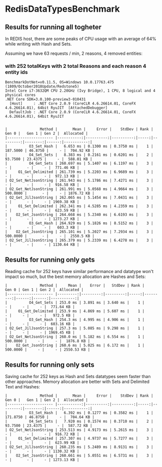 # RedisDataTypesBenchmark

## Results for running all togheter

In REDIS host, there are some peaks of CPU usage with an average of 64% while writing with Hash and Sets.

Assuming we have 63 requests / min, 2 reasons, 4 removed entities:

### with 252 totalKeys with 2 total Reasons and each reason 4 entity ids
```
BenchmarkDotNet=v0.11.5, OS=Windows 10.0.17763.475 (1809/October2018Update/Redstone5)
Intel Core i7-3632QM CPU 2.20GHz (Ivy Bridge), 1 CPU, 8 logical and 4 physical cores
.NET Core SDK=3.0.100-preview3-010431
  [Host]     : .NET Core 2.0.9 (CoreCLR 4.6.26614.01, CoreFX 4.6.26614.01), 64bit RyuJIT  [AttachedDebugger]
  DefaultJob : .NET Core 2.0.9 (CoreCLR 4.6.26614.01, CoreFX 4.6.26614.01), 64bit RyuJIT


|               Method |       Mean |     Error |    StdDev | Rank |    Gen 0 |   Gen 1 | Gen 2 |  Allocated |
|--------------------- |-----------:|----------:|----------:|-----:|---------:|--------:|------:|-----------:|
|          O3_Set_Hash |   6.653 ms | 0.1300 ms | 0.3750 ms |    1 | 187.5000 | 46.8750 |     - |  704.92 KB |
|          O4_Set_Sets |   8.383 ms | 0.2161 ms | 0.6201 ms |    2 |  93.7500 | 23.4375 |     - |  588.01 KB |
|          O4_Get_Sets | 260.697 ms | 5.1407 ms | 6.1197 ms |    3 |        - |       - |     - |  771.46 KB |
|     O1_Get_Delimited | 261.739 ms | 5.2203 ms | 6.9689 ms |    3 |        - |       - |     - |  972.13 KB |
| O2_Set_NetJsonString | 261.943 ms | 5.1786 ms | 7.4271 ms |    3 |        - |       - |     - |  916.58 KB |
| O2_Get_NetJsonString | 261.991 ms | 5.0568 ms | 4.9664 ms |    3 | 500.0000 |       - |     - | 1876.72 KB |
| O2_Get_JilJsonString | 262.065 ms | 5.1454 ms | 7.0431 ms |    3 |        - |       - |     - | 1969.38 KB |
|     O1_Set_Delimited | 262.341 ms | 4.5285 ms | 4.2359 ms |    3 |        - |       - |     - |  623.59 KB |
|    O2_Set_JsonString | 264.668 ms | 5.2340 ms | 6.6193 ms |    3 |        - |       - |     - | 1273.27 KB |
|          O3_Get_Hash | 264.929 ms | 5.1826 ms | 8.5152 ms |    3 |        - |       - |     - |   603.3 KB |
|    O2_Get_JsonString | 265.101 ms | 5.2027 ms | 7.2934 ms |    3 | 500.0000 |       - |     - |  2550.5 KB |
| O2_Set_JilJsonString | 265.379 ms | 5.2339 ms | 6.4278 ms |    3 |        - |       - |     - | 1130.64 KB |
```

## Results for running only gets

Reading cache for 252 keys have similar performance and datatype won't impact so much, but the best memory allocation are Hashes and Sets:

```
|               Method |     Mean |    Error |   StdDev | Rank |    Gen 0 | Gen 1 | Gen 2 |  Allocated |
|--------------------- |---------:|---------:|---------:|-----:|---------:|------:|------:|-----------:|
|          O4_Get_Sets | 253.0 ms | 3.891 ms | 3.640 ms |    1 |        - |     - |     - |  771.64 KB |
|     O1_Get_Delimited | 253.9 ms | 4.869 ms | 5.607 ms |    1 |        - |     - |     - |   972.5 KB |
|          O3_Get_Hash | 254.3 ms | 4.995 ms | 4.906 ms |    1 |        - |     - |     - |  603.16 KB |
| O2_Get_JilJsonString | 257.3 ms | 5.085 ms | 9.298 ms |    1 |        - |     - |     - | 1969.45 KB |
| O2_Get_NetJsonString | 260.0 ms | 5.182 ms | 6.554 ms |    1 | 500.0000 |     - |     - |  1876.8 KB |
|    O2_Get_JsonString | 260.6 ms | 5.025 ms | 6.172 ms |    1 | 500.0000 |     - |     - | 2550.53 KB |
```

## Results for running only sets

Saving cache for 252 keys as Hash and Sets datatypes seem faster than other approaches. Memory allocation are better with Sets and Delimited Text and Hashes:

```
|               Method |       Mean |     Error |    StdDev | Rank |    Gen 0 |   Gen 1 | Gen 2 |  Allocated |
|--------------------- |-----------:|----------:|----------:|-----:|---------:|--------:|------:|-----------:|
|          O3_Set_Hash |   6.392 ms | 0.1277 ms | 0.3582 ms |    1 | 171.8750 | 46.8750 |     - |  704.64 KB |
|          O4_Set_Sets |   7.920 ms | 0.1574 ms | 0.3710 ms |    2 |  93.7500 | 23.4375 |     - |  587.72 KB |
| O2_Set_NetJsonString | 253.513 ms | 4.9173 ms | 5.2615 ms |    3 |        - |       - |     - |  916.72 KB |
|     O1_Set_Delimited | 257.307 ms | 4.9737 ms | 5.7277 ms |    3 |        - |       - |     - |  623.99 KB |
| O2_Set_JilJsonString | 260.235 ms | 5.2489 ms | 8.9131 ms |    3 |        - |       - |     - | 1130.32 KB |
|    O2_Set_JsonString | 260.661 ms | 5.0551 ms | 6.5731 ms |    3 |        - |       - |     - | 1273.13 KB |
```